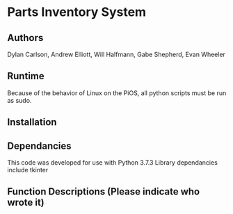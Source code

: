 # Parts Inventory System
## Authors
Dylan Carlson, Andrew Elliott, Will Halfmann, Gabe Shepherd, Evan Wheeler
## Runtime
Because of the behavior of Linux on the PiOS, all python scripts must be run as sudo.
## Installation

## Dependancies
This code was developed for use with Python 3.7.3
Library dependancies include tkinter

## Function Descriptions (Please indicate who wrote it)
